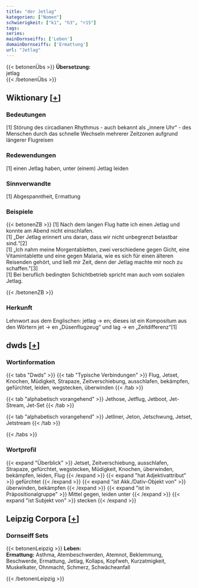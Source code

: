 ```yaml
---
title: "der Jetlag"
kategorien: ["Nomen"]
schwierigkeit: ["k1", "h3", "r15"]
tags:
series:
mainDornseiffs: ['Leben']
domainDornseiffs: ['Ermattung']
url: "Jetlag"
---
```


{{< betonenÜbs >}}
**Übersetzung:**  
jetlag  
{{< /betonenÜbs >}}

## Wiktionary [[+](https://de.wiktionary.org/wiki/Jetlag)]

### Bedeutungen
[1] Störung des circadianen Rhythmus - auch bekannt als „innere Uhr“ - des Menschen durch das schnelle Wechseln mehrerer Zeitzonen aufgrund längerer Flugreisen  

### Redewendungen
[1] einen Jetlag haben, unter (einem) Jetlag leiden  

### Sinnverwandte
[1] Abgespanntheit, Ermattung  

### Beispiele
{{< betonenZB >}}
[1] Nach dem langen Flug hatte ich einen Jetlag und konnte am Abend nicht einschlafen.  
[1] „Der Jetlag erinnert uns daran, dass wir nicht unbegrenzt belastbar sind.“[2]  
[1] „Ich nahm meine Morgentabletten, zwei verschiedene gegen Gicht, eine Vitamintablette und eine gegen Malaria, wie es sich für einen älteren Reisenden gehört, und ließ mir Zeit, denn der Jetlag machte mir noch zu schaffen."[3]  
[1] Bei beruflich bedingten Schichtbetrieb spricht man auch vom sozialen Jetlag.  

{{< /betonenZB >}}
### Herkunft
Lehnwort aus dem Englischen: jetlag → en; dieses ist ein Kompositum aus den Wörtern jet → en „Düsenflugzeug“ und lag → en „Zeitdifferenz“[1]  



## dwds [[+](https://www.dwds.de/wb/Jetlag)]

### Wortinformation
{{< tabs "Dwds" >}}
{{< tab "Typische Verbindungen" >}}
Flug, Jetset, Knochen, Müdigkeit, Strapaze, Zeitverschiebung, ausschlafen, bekämpfen, gefürchtet, leiden, wegstecken, überwinden
{{< /tab >}}

{{< tab "alphabetisch vorangehend" >}}
Jethose, Jetflug, Jetboot, Jet-Stream, Jet-Set
{{< /tab >}}

{{< tab "alphabetisch vorangehend" >}}
Jetliner, Jeton, Jetschwung, Jetset, Jetstream
{{< /tab >}}

{{< /tabs >}}

### Wortprofil
{{< expand "Überblick" >}} Jetset, Zeitverschiebung, ausschlafen, Strapaze, gefürchtet, wegstecken, Müdigkeit, Knochen, überwinden, bekämpfen, leiden, Flug {{< /expand >}}
{{< expand "hat Adjektivattribut" >}} gefürchtet {{< /expand >}}
{{< expand "ist Akk./Dativ-Objekt von" >}} überwinden, bekämpfen {{< /expand >}}
{{< expand "ist in Präpositionalgruppe" >}} Mittel gegen, leiden unter {{< /expand >}}
{{< expand "ist Subjekt von" >}} stecken {{< /expand >}}

## Leipzig Corpora [[+](https://corpora.uni-leipzig.de/en/res?word=Jetlag&corpusId=deu_newscrawl-public_2018)]

### Dornseiff Sets
{{< betonenLeipzig >}}
**Leben:**  
**Ermattung:** Asthma, Atembeschwerden, Atemnot, Beklemmung, Beschwerde, Ermattung, Jetlag, Kollaps, Kopfweh, Kurzatmigkeit, Muskelkater, Ohnmacht, Schmerz, Schwächeanfall  

{{< /betonenLeipzig >}}
